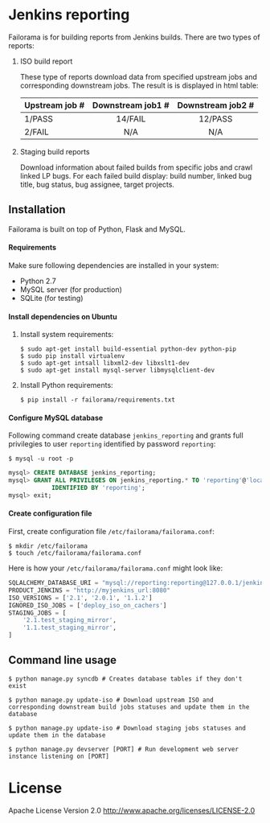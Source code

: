 # Jenkins reporting

Failorama is for building reports from Jenkins builds. There are 
two types of reports:

1. ISO build report

   These type of reports download data from specified upstream jobs and
   corresponding downstream jobs. The result is is displayed in html table:

   | Upstream job # | Downstream job1 # | Downstream job2 # |
   |----------------|:-----------------:|:-----------------:|
   |     1/PASS     |      14/FAIL      |       12/PASS     |
   |     2/FAIL     |        N/A        |        N/A        |

2. Staging build reports

   Download information about failed builds from specific jobs and
   crawl linked LP bugs. For each failed build display: build number,
   linked bug title, bug status, bug assignee, target projects.

## Installation

Failorama is built on top of Python, Flask and MySQL.

#### Requirements

Make sure following dependencies are installed in your system:
* Python 2.7
* MySQL server (for production)
* SQLite (for testing)


#### Install dependencies on Ubuntu

1. Install system requirements:
    ```shell
    $ sudo apt-get install build-essential python-dev python-pip
    $ sudo pip install virtualenv
    $ sudo apt-get intsall libxml2-dev libxslt1-dev
    $ sudo apt-get install mysql-server libmysqlclient-dev
    ```

2. Install Python requirements:
    ```shell
    $ pip install -r failorama/requirements.txt
    ```


#### Configure MySQL database

Following command create database `jenkins_reporting` and grants
full privilegies to user `reporting` identified by password `reporting`:

```shell
$ mysql -u root -p
```

```sql
mysql> CREATE DATABASE jenkins_reporting;
mysql> GRANT ALL PRIVILEGES ON jenkins_reporting.* TO 'reporting'@'localhost' \
            IDENTIFIED BY 'reporting';
mysql> exit;
```


#### Create configuration file

First, create configuration file `/etc/failorama/failorama.conf`:

```shell
$ mkdir /etc/failorama
$ touch /etc/failorama/failorama.conf
```

Here is how your `/etc/failorama/failorama.conf` might look like:
```python
SQLALCHEMY_DATABASE_URI = "mysql://reporting:reporting@127.0.0.1/jenkins_reporting"
PRODUCT_JENKINS = "http://myjenkins_url:8080"
ISO_VERSIONS = ['2.1', '2.0.1', '1.1.2']
IGNORED_ISO_JOBS = ['deploy_iso_on_cachers']
STAGING_JOBS = [
    '2.1.test_staging_mirror',
    '1.1.test_staging_mirror',
]
```

## Command line usage

    $ python manage.py syncdb # Creates database tables if they don't exist

    $ python manage.py update-iso # Download upstream ISO and corresponding downstream build jobs statuses and update them in the database

    $ python manage.py update-iso # Download staging jobs statuses and update them in the database

    $ python manage.py devserver [PORT] # Run development web server instance listening on [PORT]


# License
Apache License Version 2.0 http://www.apache.org/licenses/LICENSE-2.0
